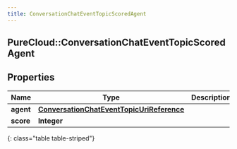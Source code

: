 ```yaml
---
title: ConversationChatEventTopicScoredAgent
---
```

## PureCloud::ConversationChatEventTopicScoredAgent

## Properties

|Name | Type | Description | Notes|
|------------ | ------------- | ------------- | -------------|
| **agent** | [**ConversationChatEventTopicUriReference**](ConversationChatEventTopicUriReference.html) |  | [optional] |
| **score** | **Integer** |  | [optional] |
{: class="table table-striped"}


